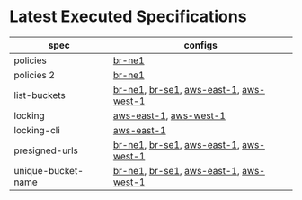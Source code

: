 # Latest Executed Specifications

| spec | configs |
|------|---------|
| policies | [br-ne1](./runs/policies_test_br-ne1.md) |
| policies 2 | [br-ne1](./runs/profiles_policies_test_br-ne1.md) |
| list-buckets | [br-ne1](./runs/list-buckets_test_br-ne1.md), [br-se1](./runs/list-buckets_test_br-se1.md), [aws-east-1](./runs/list-buckets_test_aws-east-1.md), [aws-west-1](./runs/list-buckets_test_aws-west-1.md) |
| locking | [aws-east-1](./runs/locking_test_aws-east-1.md), [aws-west-1](./runs/locking_test_aws-west-1.md) |
| locking-cli | [aws-east-1](./runs/locking_cli_test_aws-east-1.md) |
| presigned-urls | [br-ne1](./runs/presigned-urls_test_br-ne1.md), [br-se1](./runs/presigned-urls_test_br-se1.md), [aws-east-1](./runs/presigned-urls_test_aws-east-1.md), [aws-west-1](./runs/presigned-urls_test_aws-west-1.md)  |
| unique-bucket-name | [br-ne1](./runs/unique-bucket-name_test_br-ne1.md), [br-se1](./runs/unique-bucket-name_test_br-se1.md), [aws-east-1](./runs/unique-bucket-name_test_aws-east-1.md), [aws-west-1](./runs/unique-bucket-name_test_aws-west-1.md) |

